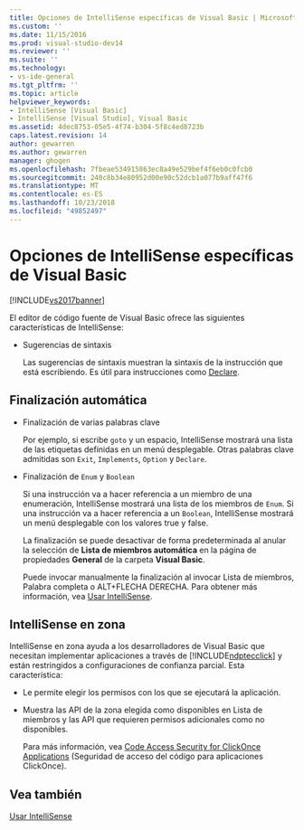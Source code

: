 ```yaml
---
title: Opciones de IntelliSense específicas de Visual Basic | Microsoft Docs
ms.custom: ''
ms.date: 11/15/2016
ms.prod: visual-studio-dev14
ms.reviewer: ''
ms.suite: ''
ms.technology:
- vs-ide-general
ms.tgt_pltfrm: ''
ms.topic: article
helpviewer_keywords:
- IntelliSense [Visual Basic]
- IntelliSense [Visual Studio], Visual Basic
ms.assetid: 4dec8753-05e5-4f74-b304-5f8c4ed8723b
caps.latest.revision: 14
author: gewarren
ms.author: gewarren
manager: ghogen
ms.openlocfilehash: 7fbeae534915863ec8a49e529bef4f6eb0c0fcb0
ms.sourcegitcommit: 240c8b34e80952d00e90c52dcb1a077b9aff47f6
ms.translationtype: MT
ms.contentlocale: es-ES
ms.lasthandoff: 10/23/2018
ms.locfileid: "49852497"
---
```

# <a name="visual-basic-specific-intellisense"></a>Opciones de IntelliSense específicas de Visual Basic
[!INCLUDE[vs2017banner](../includes/vs2017banner.md)]

El editor de código fuente de Visual Basic ofrece las siguientes características de IntelliSense:  
  
-   Sugerencias de sintaxis  
  
     Las sugerencias de sintaxis muestran la sintaxis de la instrucción que está escribiendo. Es útil para instrucciones como [Declare](http://msdn.microsoft.com/library/d3f21fb0-b804-4c99-97ed-583b23894cf1).  
  
## <a name="automatic-completion"></a>Finalización automática  
  
- Finalización de varias palabras clave  
  
   Por ejemplo, si escribe `goto` y un espacio, IntelliSense mostrará una lista de las etiquetas definidas en un menú desplegable. Otras palabras clave admitidas son `Exit`, `Implements`, `Option` y `Declare`.  
  
- Finalización de `Enum` y `Boolean`  
  
   Si una instrucción va a hacer referencia a un miembro de una enumeración, IntelliSense mostrará una lista de los miembros de `Enum`. Si una instrucción va a hacer referencia a un `Boolean`, IntelliSense mostrará un menú desplegable con los valores true y false.  
  
  La finalización se puede desactivar de forma predeterminada al anular la selección de **Lista de miembros automática** en la página de propiedades **General** de la carpeta **Visual Basic**.  
  
  Puede invocar manualmente la finalización al invocar Lista de miembros, Palabra completa o ALT+FLECHA DERECHA. Para obtener más información, vea [Usar IntelliSense](../ide/using-intellisense.md).  
  
## <a name="intellisense-in-zone"></a>IntelliSense en zona  
 IntelliSense en zona ayuda a los desarrolladores de Visual Basic que necesitan implementar aplicaciones a través de [!INCLUDE[ndptecclick](../includes/ndptecclick-md.md)] y están restringidos a configuraciones de confianza parcial. Esta característica:  
  
- Le permite elegir los permisos con los que se ejecutará la aplicación.  
  
- Muestra las API de la zona elegida como disponibles en Lista de miembros y las API que requieren permisos adicionales como no disponibles.  
  
  Para más información, vea [Code Access Security for ClickOnce Applications](../deployment/code-access-security-for-clickonce-applications.md) (Seguridad de acceso del código para aplicaciones ClickOnce).  
  
## <a name="see-also"></a>Vea también  
 [Usar IntelliSense](../ide/using-intellisense.md)



